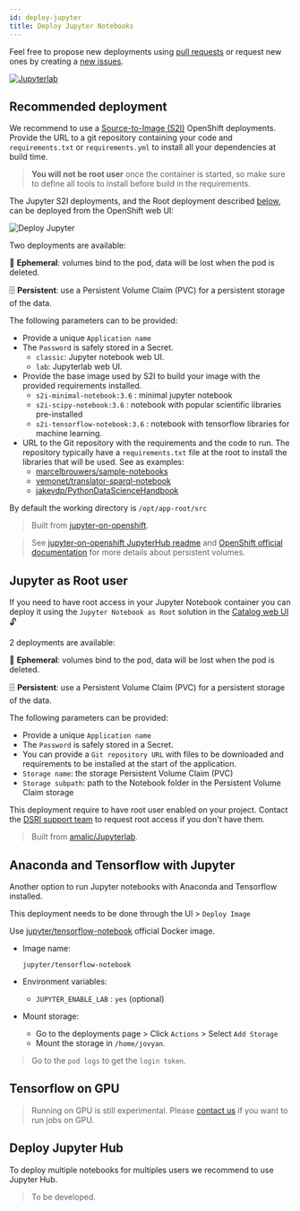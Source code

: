 ```yaml
---
id: deploy-jupyter
title: Deploy Jupyter Notebooks
---
```


Feel free to propose new deployments using [pull requests](https://github.com/MaastrichtU-IDS/dsri-documentation/pulls) or request new ones by creating a [new issues](https://github.com/MaastrichtU-IDS/dsri-documentation/issues).

[![Jupyterlab](/dsri-documentation/img/jupyter_logo.png)](https://jupyter.org/)

## Recommended deployment

We recommend to use a [Source-to-Image (S2I)](https://docs.openshift.com/container-platform/3.11/creating_images/s2i.html) OpenShift deployments. Provide the URL to a git repository containing your code and `requirements.txt` or `requirements.yml` to install all your dependencies at build time.

> **You will not be root user** once the container is started, so make sure to define all tools to install before build in the requirements.

The Jupyter S2I deployments, and the Root deployment described [below](/dsri-documentation/docs/deploy-jupyter#jupyter-as-root-user), can be deployed from the OpenShift web UI:

<img src="/dsri-documentation/img/screenshot-deploy-jupyter.png" alt="Deploy Jupyter" style="max-width: 100%; max-height: 100%;" />

Two deployments are available:

🦋 **Ephemeral**: volumes bind to the pod, data will be lost when the pod is deleted.

🗄️ **Persistent**: use a Persistent Volume Claim (PVC) for a persistent storage of the data.

The following parameters can to be provided:

* Provide a unique `Application name`
* The `Password` is safely stored in a Secret.
  * `classic`: Jupyter notebook web UI.
  * `lab`: Jupyterlab web UI.
* Provide the base image used by S2I to build your image with the provided requirements installed.
  * `s2i-minimal-notebook:3.6` : minimal jupyter notebook
  * `s2i-scipy-notebook:3.6` : notebook with popular scientific libraries pre-installed
  * `s2i-tensorflow-notebook:3.6` : notebook with tensorflow libraries for machine learning.
* URL to the Git repository with the requirements and the code to run. The repository typically have a `requirements.txt` file at the root to install the libraries that will be used. See as examples:
  * [marcelbrouwers/sample-notebooks](https://github.com/marcelbrouwers/sample-notebooks)
  * [vemonet/translator-sparql-notebook](https://github.com/vemonet/translator-sparql-notebook)
  * [jakevdp/PythonDataScienceHandbook](https://github.com/jakevdp/PythonDataScienceHandbook)

By default the working directory is `/opt/app-root/src`

> Built from [jupyter-on-openshift](https://github.com/jupyter-on-openshift/jupyter-notebooks).

> See [jupyter-on-openshift JupyterHub readme](https://github.com/jupyter-on-openshift/jupyterhub-quickstart#allocating-persistent-storage-to-users) and [OpenShift official documentation](https://blog.openshift.com/jupyter-on-openshift-part-4-adding-a-persistent-workspace/) for more details about persistent volumes.

## Jupyter as Root user

If you need to have root access in your Jupyter Notebook container you can deploy it using the `Jupyter Notebook as Root` solution in the [Catalog web UI](https://app.dsri.unimaas.nl:8443/console/catalog) 🔓

2 deployments are available:

🦋 **Ephemeral**: volumes bind to the pod, data will be lost when the pod is deleted.

🗄️ **Persistent**: use a Persistent Volume Claim (PVC) for a persistent storage of the data.

The following parameters can be provided:

* Provide a unique `Application name`
* The `Password` is safely stored in a Secret.
* You can provide a `Git repository URL` with files to be downloaded and requirements to be installed at the start of the application. 
* `Storage name`: the storage Persistent Volume Claim (PVC)
* `Storage subpath`: path to the Notebook folder in the Persistent Volume Claim storage

This deployment require to have  root user enabled on your project. Contact the [DSRI support team](mailto:dsri-support-l@maastrichtuniversity.nl) to request root access if you don't have them.

> Built from [amalic/Jupyterlab](https://github.com/amalic/Jupyterlab).

## Anaconda and Tensorflow with Jupyter

Another option to run Jupyter notebooks with Anaconda and Tensorflow installed.

This deployment needs to be done through the UI > `Deploy Image`

Use [jupyter/tensorflow-notebook](https://hub.docker.com/r/jupyter/tensorflow-notebook) official Docker image.

* Image name:

  ```shell
  jupyter/tensorflow-notebook
  ```
  
* Environment variables:

  * `JUPYTER_ENABLE_LAB` : `yes` (optional)

* Mount storage:

  * Go to the deployments page > Click `Actions` > Select `Add Storage`
  * Mount the storage in `/home/jovyan`.


> Go to the `pod logs` to get the `login token`.

## Tensorflow on GPU

> Running on GPU is still experimental. Please [contact us](mailto:dsri-support-l@maastrichtuniversity.nl) if you want to run jobs on GPU.

## Deploy Jupyter Hub

To deploy multiple notebooks for multiples users we recommend to use Jupyter Hub.

> To be developed.
